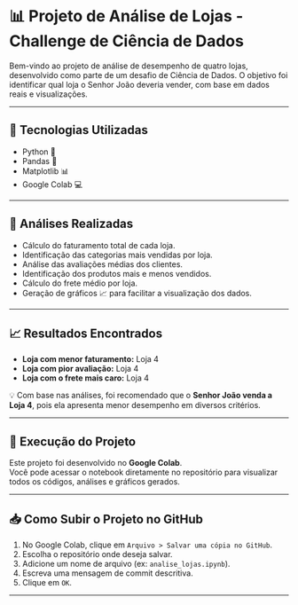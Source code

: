 # 📊 Projeto de Análise de Lojas - Challenge de Ciência de Dados

Bem-vindo ao projeto de análise de desempenho de quatro lojas, desenvolvido como parte de um desafio de Ciência de Dados. O objetivo foi identificar qual loja o Senhor João deveria vender, com base em dados reais e visualizações.

---

## 🚀 Tecnologias Utilizadas
- Python 🐍
- Pandas 📂
- Matplotlib 📊
- Google Colab 💻

---

## 🔎 Análises Realizadas
- Cálculo do faturamento total de cada loja.
- Identificação das categorias mais vendidas por loja.
- Análise das avaliações médias dos clientes.
- Identificação dos produtos mais e menos vendidos.
- Cálculo do frete médio por loja.
- Geração de gráficos 📈 para facilitar a visualização dos dados.

---

## 📈 Resultados Encontrados

- **Loja com menor faturamento:** Loja 4  
- **Loja com pior avaliação:** Loja 4  
- **Loja com o frete mais caro:** Loja 4  

💡 Com base nas análises, foi recomendado que o **Senhor João venda a Loja 4**, pois ela apresenta menor desempenho em diversos critérios.

---

## 📂 Execução do Projeto
Este projeto foi desenvolvido no **Google Colab**.  
Você pode acessar o notebook diretamente no repositório para visualizar todos os códigos, análises e gráficos gerados.

---

## 📥 Como Subir o Projeto no GitHub
1. No Google Colab, clique em `Arquivo > Salvar uma cópia no GitHub`.
2. Escolha o repositório onde deseja salvar.
3. Adicione um nome de arquivo (ex: `analise_lojas.ipynb`).
4. Escreva uma mensagem de commit descritiva.
5. Clique em `OK`.

---


